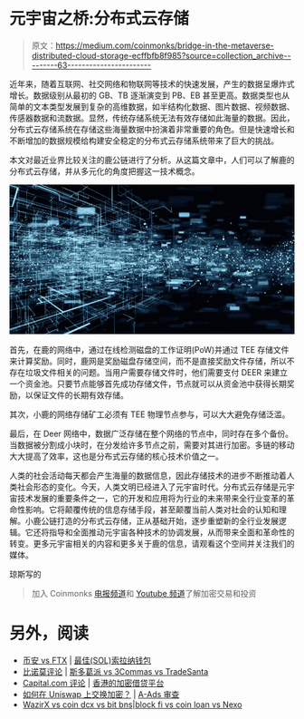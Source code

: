 # 元宇宙之桥:分布式云存储

> 原文：<https://medium.com/coinmonks/bridge-in-the-metaverse-distributed-cloud-storage-ecffbfb8f985?source=collection_archive---------63----------------------->

近年来，随着互联网、社交网络和物联网等技术的快速发展，产生的数据呈爆炸式增长。数据级别从最初的 GB、TB 逐渐演变到 PB、EB 甚至更高。数据类型也从简单的文本类型发展到复杂的高维数据，如半结构化数据、图片数据、视频数据、传感器数据和流数据。显然，传统存储系统无法有效存储如此海量的数据。因此，分布式云存储系统在存储这些海量数据中扮演着非常重要的角色。但是快速增长和不断增加的数据规模给构建安全稳定的分布式云存储系统带来了巨大的挑战。

本文对最近业界比较关注的鹿公链进行了分析。从这篇文章中，人们可以了解鹿的分布式云存储，并从多元化的角度把握这一技术概念。

![](img/b6e42c2a3fc29e4e485833c8eecb1c06.png)

首先，在鹿的网络中，通过在线检测磁盘的工作证明(PoW)并通过 TEE 存储文件来计算奖励。同时，鹿网是奖励磁盘存储空间，而不是直接奖励文件存储，所以不存在垃圾文件相关的问题。当用户需要存储文件时，他们需要支付 DEER 来建立一个资金池。只要节点能够首先成功存储文件，节点就可以从资金池中获得长期奖励，以保证文件的长期有效存储。

其次，小鹿的网络存储矿工必须有 TEE 物理节点参与，可以大大避免存储泛滥。

最后，在 Deer 网络中，数据广泛存储在整个网络的节点中，同时存在多个备份。当数据被分割成小块时，在分发给许多节点之前，需要对其进行加密。多链的移动大大提高了效率，这也是分布式云存储的核心技术价值之一。

人类的社会活动每天都会产生海量的数据信息，因此存储技术的进步不断推动着人类社会形态的变化。今天，人类文明已经进入了元宇宙时代。分布式云存储是元宇宙技术发展的重要条件之一，它的开发和应用将为行业的未来带来全行业变革的革命性影响。它将颠覆传统的信息存储手段，甚至颠覆当前人类对社会的认知和理解。小鹿公链打造的分布式云存储，正从基础开始，逐步重塑新的全行业发展逻辑。它还将指导和全面推动元宇宙各种技术的协调发展，从而带来全面和革命性的转变。更多元宇宙相关的内容和更多关于鹿的信息，请观看这个空间并关注我们的媒体。

琼斯写的

> 加入 Coinmonks [电报频道](https://t.me/coincodecap)和 [Youtube 频道](https://www.youtube.com/c/coinmonks/videos)了解加密交易和投资

# 另外，阅读

*   [币安 vs FTX](https://coincodecap.com/binance-vs-ftx) | [最佳(SOL)索拉纳钱包](https://coincodecap.com/solana-wallets)
*   [比诺莫评论](https://coincodecap.com/binomo-review) | [斯多葛派 vs 3Commas vs TradeSanta](https://coincodecap.com/stoic-vs-3commas-vs-tradesanta)
*   [Capital.com 评论](https://coincodecap.com/capital-com-review) | [香港的加密借贷平台](https://coincodecap.com/crypto-lending-hong-kong)
*   [如何在 Uniswap 上交换加密？](https://coincodecap.com/swap-crypto-on-uniswap) | [A-Ads 审查](https://coincodecap.com/a-ads-review)
*   [WazirX vs coin dcx vs bit bns](/coinmonks/wazirx-vs-coindcx-vs-bitbns-149f4f19a2f1)|[block fi vs coin loan vs Nexo](/coinmonks/blockfi-vs-coinloan-vs-nexo-cb624635230d)